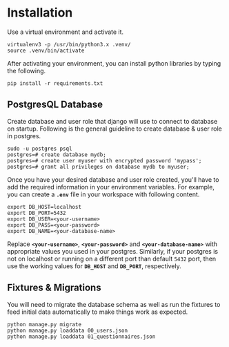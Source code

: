 # Installation
Use a virtual environment and activate it.
```
virtualenv3 -p /usr/bin/python3.x .venv/
source .venv/bin/activate
```

After activating your environment, you can install python libraries by typing the following.
```
pip install -r requirements.txt
```

## PostgresQL Database
Create database and user role that django will use to connect to database on startup. Following is the general guideline to create database & user role in postgres.
```
sudo -u postgres psql
postgres=# create database mydb;
postgres=# create user myuser with encrypted password 'mypass';
postgres=# grant all privileges on database mydb to myuser;
```

Once you have your desired database and user role created, you'll have to add the required information in your environment variables. For example, you can create a **`.env`** file in your workspace with following content.
```
export DB_HOST=localhost
export DB_PORT=5432
export DB_USER=<your-username>
export DB_PASS=<your-password>
export DB_NAME=<your-database-name>
```
Replace **`<your-username>`**, **`<your-password>`** and **`<your-database-name>`** with appropriate values you used in your postgres. Similarly, if your postgres is not on localhost or running on a different port than default `5432` port, then use the working values for **`DB_HOST`** and **`DB_PORT`**, respectively.

## Fixtures & Migrations
You will need to migrate the database schema as well as run the fixtures to feed initial data automatically to make things work as expected.
```
python manage.py migrate
python manage.py loaddata 00_users.json
python manage.py loaddata 01_questionnaires.json
```